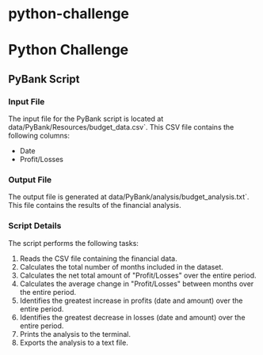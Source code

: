 # python-challenge

# Python Challenge

## PyBank Script

### Input File

The input file for the PyBank script is located at data/PyBank/Resources/budget_data.csv`. This CSV file contains the following columns:
- Date
- Profit/Losses

### Output File

The output file is generated at data/PyBank/analysis/budget_analysis.txt`. This file contains the results of the financial analysis.

### Script Details

The script performs the following tasks:
1. Reads the CSV file containing the financial data.
2. Calculates the total number of months included in the dataset.
3. Calculates the net total amount of "Profit/Losses" over the entire period.
4. Calculates the average change in "Profit/Losses" between months over the entire period.
5. Identifies the greatest increase in profits (date and amount) over the entire period.
6. Identifies the greatest decrease in losses (date and amount) over the entire period.
7. Prints the analysis to the terminal.
8. Exports the analysis to a text file.


